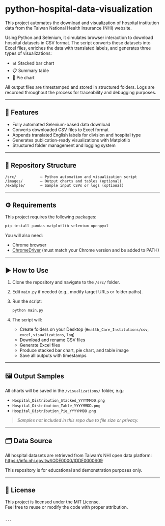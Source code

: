 # python-hospital-data-visualization

This project automates the download and visualization of hospital institution data from the Taiwan National Health Insurance (NHI) website.

Using Python and Selenium, it simulates browser interaction to download hospital datasets in CSV format. The script converts these datasets into Excel files, enriches the data with translated labels, and generates three types of visualizations:
- 📊 Stacked bar chart
- 📋 Summary table
- 🥧 Pie chart

All output files are timestamped and stored in structured folders. Logs are recorded throughout the process for traceability and debugging purposes.

---

## 🧰 Features

- Fully automated Selenium-based data download  
- Converts downloaded CSV files to Excel format  
- Appends translated English labels for division and hospital type  
- Generates publication-ready visualizations with Matplotlib  
- Structured folder management and logging system  

---

## 📁 Repository Structure

```
/src/           ← Python automation and visualization script  
/images/        ← Output charts and tables (optional)  
/example/       ← Sample input CSVs or logs (optional)
```

---

## ⚙️ Requirements

This project requires the following packages:

```bash
pip install pandas matplotlib selenium openpyxl
```

You will also need:

- Chrome browser  
- [ChromeDriver](https://sites.google.com/chromium.org/driver/) (must match your Chrome version and be added to PATH)

---

## ▶️ How to Use

1. Clone the repository and navigate to the `/src/` folder.  
2. Edit `main.py` if needed (e.g., modify target URLs or folder paths).  
3. Run the script:

    ```bash
    python main.py
    ```

4. The script will:
    - Create folders on your Desktop (`Health_Care_Institutions/csv`, `excel`, `visualizations`, `log`)
    - Download and rename CSV files
    - Generate Excel files
    - Produce stacked bar chart, pie chart, and table image
    - Save all outputs with timestamps

---

## 🖼 Output Samples

All charts will be saved in the `/visualizations/` folder, e.g.:

- `Hospital_Distribution_Stacked_YYYYMMDD.png`  
- `Hospital_Distribution_Table_YYYYMMDD.png`  
- `Hospital_Distribution_Pie_YYYYMMDD.png`  

> *Samples not included in this repo due to file size or privacy.*

---

## 🗂 Data Source

All hospital datasets are retrieved from Taiwan’s NHI open data platform:  
https://info.nhi.gov.tw/IODE0000/IODE0000S09

This repository is for educational and demonstration purposes only.

---

## 🧩 License

This project is licensed under the MIT License.  
Feel free to reuse or modify the code with proper attribution.
```

---
